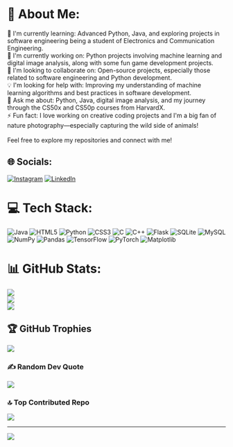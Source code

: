# 💫 About Me:
🌱 I'm currently learning: Advanced Python, Java, and exploring projects in software engineering being a student of Electronics and Communication Engineering.<br>🔭 I'm currently working on: Python projects involving machine learning and digital image analysis, along with some fun game development projects.<br>🤝 I'm looking to collaborate on: Open-source projects, especially those related to software engineering and Python development.<br>💡 I'm looking for help with: Improving my understanding of machine learning algorithms and best practices in software development.<br>💬 Ask me about: Python, Java, digital image analysis, and my journey through the CS50x and CS50p courses from HarvardX.<br>⚡ Fun fact: I love working on creative coding projects and I'm a big fan of nature photography—especially capturing the wild side of animals!<br><br>Feel free to explore my repositories and connect with me!


## 🌐 Socials:
[![Instagram](https://img.shields.io/badge/Instagram-%23E4405F.svg?logo=Instagram&logoColor=white)](https://instagram.com/mainak.sil) [![LinkedIn](https://img.shields.io/badge/LinkedIn-%230077B5.svg?logo=linkedin&logoColor=white)](https://linkedin.com/in/mainaksil) 

# 💻 Tech Stack:
![Java](https://img.shields.io/badge/java-%23ED8B00.svg?style=for-the-badge&logo=openjdk&logoColor=white) ![HTML5](https://img.shields.io/badge/html5-%23E34F26.svg?style=for-the-badge&logo=html5&logoColor=white) ![Python](https://img.shields.io/badge/python-3670A0?style=for-the-badge&logo=python&logoColor=ffdd54) ![CSS3](https://img.shields.io/badge/css3-%231572B6.svg?style=for-the-badge&logo=css3&logoColor=white) ![C](https://img.shields.io/badge/c-%2300599C.svg?style=for-the-badge&logo=c&logoColor=white) ![C++](https://img.shields.io/badge/c++-%2300599C.svg?style=for-the-badge&logo=c%2B%2B&logoColor=white) ![Flask](https://img.shields.io/badge/flask-%23000.svg?style=for-the-badge&logo=flask&logoColor=white) ![SQLite](https://img.shields.io/badge/sqlite-%2307405e.svg?style=for-the-badge&logo=sqlite&logoColor=white) ![MySQL](https://img.shields.io/badge/mysql-4479A1.svg?style=for-the-badge&logo=mysql&logoColor=white) ![NumPy](https://img.shields.io/badge/numpy-%23013243.svg?style=for-the-badge&logo=numpy&logoColor=white) ![Pandas](https://img.shields.io/badge/pandas-%23150458.svg?style=for-the-badge&logo=pandas&logoColor=white) ![TensorFlow](https://img.shields.io/badge/TensorFlow-%23FF6F00.svg?style=for-the-badge&logo=TensorFlow&logoColor=white) ![PyTorch](https://img.shields.io/badge/PyTorch-%23EE4C2C.svg?style=for-the-badge&logo=PyTorch&logoColor=white) ![Matplotlib](https://img.shields.io/badge/Matplotlib-%23ffffff.svg?style=for-the-badge&logo=Matplotlib&logoColor=black)
# 📊 GitHub Stats:
![](https://github-readme-stats.vercel.app/api?username=MainakSil&theme=dark&hide_border=false&include_all_commits=false&count_private=false)<br/>
![](https://github-readme-streak-stats.herokuapp.com/?user=MainakSil&theme=dark&hide_border=false)<br/>
![](https://github-readme-stats.vercel.app/api/top-langs/?username=MainakSil&theme=dark&hide_border=false&include_all_commits=false&count_private=false&layout=compact)

## 🏆 GitHub Trophies
![](https://github-profile-trophy.vercel.app/?username=MainakSil&theme=radical&no-frame=false&no-bg=true&margin-w=4)

### ✍️ Random Dev Quote
![](https://quotes-github-readme.vercel.app/api?type=horizontal&theme=radical)

### 🔝 Top Contributed Repo
![](https://github-contributor-stats.vercel.app/api?username=MainakSil&limit=5&theme=dark&combine_all_yearly_contributions=true)

---
[![](https://visitcount.itsvg.in/api?id=MainakSil&icon=0&color=0)](https://visitcount.itsvg.in)
